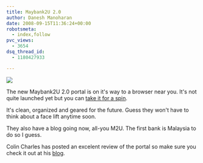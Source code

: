 ```yaml
---
title: Maybank2U 2.0
author: Danesh Manoharan
date: 2008-09-15T11:36:24+00:00
robotsmeta:
  - index,follow
pvc_views:
  - 3654
dsq_thread_id:
  - 1180427933

---
```

![](http://farm4.static.flickr.com/3155/2859529382_697fdd2570.jpg)

The new Maybank2U 2.0 portal is on it's way to a browser near you. It's not quite launched yet but you can [take it for a spin][2].

It's clean, organized and geared for the future. Guess they won't have to think about a face lift anytime soon.

They also have a blog going now, all-you M2U. The first bank is Malaysia to do so I guess.

Colin Charles has posted an excelent review of the portal so make sure you check it out at his [blog][3].

 [1]: http://www.flickr.com/photos/dannyportal/2859529382/ "Maybank2U 2.0 by Danesh Manoharan, on Flickr"
 [2]: http://www.maybank2u.com.my/mbb_info/m2u/public/personalBanking.do
 [3]: http://www.bytebot.net/blog/archives/2008/09/15/maybank2u-20